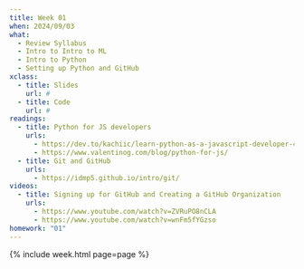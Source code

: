 ```yaml
---
title: Week 01
when: 2024/09/03
what:
  - Review Syllabus
  - Intro to Intro to ML
  - Intro to Python
  - Setting up Python and GitHub
xclass:
  - title: Slides
    url: #
  - title: Code
    url: #
readings:
  - title: Python for JS developers
    urls:
      - https://dev.to/kachiic/learn-python-as-a-javascript-developer-422j
      - https://www.valentinog.com/blog/python-for-js/
  - title: Git and GitHub
    urls:
      - https://idmp5.github.io/intro/git/
videos:
  - title: Signing up for GitHub and Creating a GitHub Organization
    urls:
      - https://www.youtube.com/watch?v=ZVRuPO8nCLA
      - https://www.youtube.com/watch?v=wnFm5fYGzso
homework: "01"
---
```

{% include week.html page=page %}
